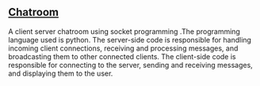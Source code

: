 # <h2><u>Chatroom</u></h2>
A client server chatroom using socket programming .The programming language used is python.
The server-side code is responsible for handling incoming client connections, receiving and processing messages, and broadcasting them to other connected clients. The client-side code is responsible for connecting to the server, sending and receiving messages, and displaying them to the user.
